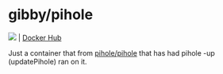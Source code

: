 # gibby/pihole

[![](https://badge.imagelayers.io/gibby/pihole:latest.svg)](https://imagelayers.io/?images=gibby/pihole:latest 'Get your own badge on imagelayers.io') | [Docker Hub](https://hub.docker.com/r/gibby/pihole/) 

Just a container that from [pihole/pihole](https://hub.docker.com/r/pihole/pihole/) that has had pihole -up (updatePihole) ran on it.

